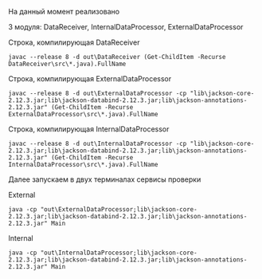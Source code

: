 На данный момент реализовано

3 модуля: DataReceiver, InternalDataProcessor, ExternalDataProcessor

Строка, компилирующая DataReceiver

    javac --release 8 -d out\DataReceiver (Get-ChildItem -Recurse DataReceiver\src\*.java).FullName
Строка, компилирующая ExternalDataProcessor

    javac --release 8 -d out\ExternalDataProcessor -cp "lib\jackson-core-2.12.3.jar;lib\jackson-databind-2.12.3.jar;lib\jackson-annotations-2.12.3.jar" (Get-ChildItem -Recurse ExternalDataProcessor\src\*.java).FullName
Строка, компилирующая InternalDataProcessor

    javac --release 8 -d out\InternalDataProcessor -cp "lib\jackson-core-2.12.3.jar;lib\jackson-databind-2.12.3.jar;lib\jackson-annotations-2.12.3.jar" (Get-ChildItem -Recurse InternalDataProcessor\src\*.java).FullName
Далее запускаем в двух терминалах сервисы проверки

External

    java -cp "out\ExternalDataProcessor;lib\jackson-core-2.12.3.jar;lib\jackson-databind-2.12.3.jar;lib\jackson-annotations-2.12.3.jar" Main
Internal

    java -cp "out\InternalDataProcessor;lib\jackson-core-2.12.3.jar;lib\jackson-databind-2.12.3.jar;lib\jackson-annotations-2.12.3.jar" Main 




